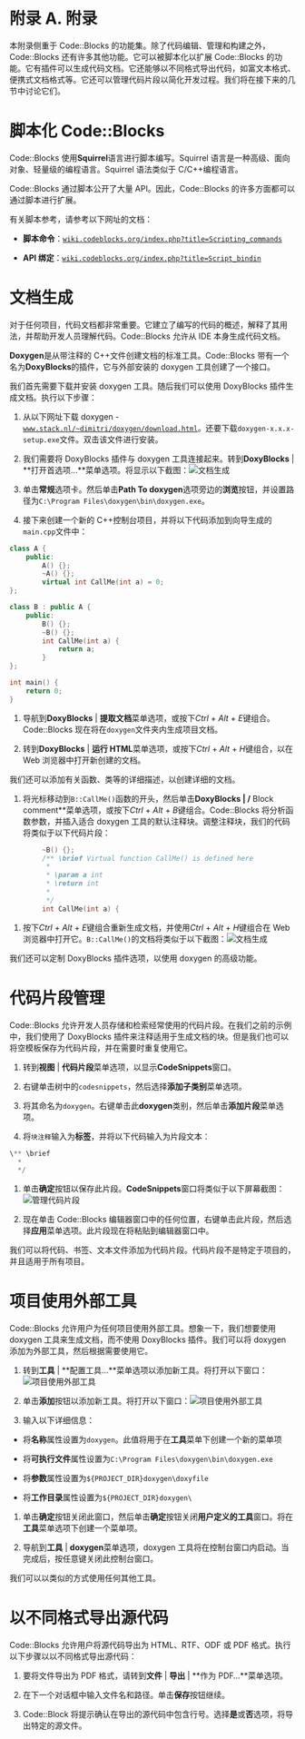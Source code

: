 # 附录 A. 附录

本附录侧重于 Code::Blocks 的功能集。除了代码编辑、管理和构建之外，Code::Blocks 还有许多其他功能。它可以被脚本化以扩展 Code::Blocks 的功能。它有插件可以生成代码文档。它还能够以不同格式导出代码，如富文本格式、便携式文档格式等。它还可以管理代码片段以简化开发过程。我们将在接下来的几节中讨论它们。

# 脚本化 Code::Blocks

Code::Blocks 使用**Squirrel**语言进行脚本编写。Squirrel 语言是一种高级、面向对象、轻量级的编程语言。Squirrel 语法类似于 C/C++编程语言。

Code::Blocks 通过脚本公开了大量 API。因此，Code::Blocks 的许多方面都可以通过脚本进行扩展。

有关脚本参考，请参考以下网址的文档：

+   **脚本命令**：[`wiki.codeblocks.org/index.php?title=Scripting_commands`](http://wiki.codeblocks.org/index.php?title=Scripting_commands)

+   **API 绑定**：[`wiki.codeblocks.org/index.php?title=Script_bindin`](http://wiki.codeblocks.org/index.php?title=Script_bindin)

# 文档生成

对于任何项目，代码文档都非常重要。它建立了编写的代码的概述，解释了其用法，并帮助开发人员理解代码。Code::Blocks 允许从 IDE 本身生成代码文档。

**Doxygen**是从带注释的 C++文件创建文档的标准工具。Code::Blocks 带有一个名为**DoxyBlocks**的插件，它与外部安装的 doxygen 工具创建了一个接口。

我们首先需要下载并安装 doxygen 工具。随后我们可以使用 DoxyBlocks 插件生成文档。执行以下步骤：

1.  从以下网址下载 doxygen - [`www.stack.nl/~dimitri/doxygen/download.html`](http://www.stack.nl/~dimitri/doxygen/download.html)。还要下载`doxygen-x.x.x-setup.exe`文件。双击该文件进行安装。

1.  我们需要将 DoxyBlocks 插件与 doxygen 工具连接起来。转到**DoxyBlocks** | **打开首选项...**菜单选项。将显示以下截图：![文档生成](img/3415OS_06_01.jpg)

1.  单击**常规**选项卡。然后单击**Path To doxygen**选项旁边的**浏览**按钮，并设置路径为`C:\Program Files\doxygen\bin\doxygen.exe`。

1.  接下来创建一个新的 C++控制台项目，并将以下代码添加到向导生成的`main.cpp`文件中：

```cpp
class A {
    public:
        A() {};
        ~A() {};
        virtual int CallMe(int a) = 0;
};

class B : public A {
    public:
        B() {};
        ~B() {};
        int CallMe(int a) {
            return a;
        }
};

int main() {
    return 0;
}
```

1.  导航到**DoxyBlocks** | **提取文档**菜单选项，或按下*Ctrl* + *Alt* + *E*键组合。Code::Blocks 现在将在`doxygen`文件夹内生成项目文档。

1.  转到**DoxyBlocks** | **运行 HTML**菜单选项，或按下*Ctrl* + *Alt* + *H*键组合，以在 Web 浏览器中打开新创建的文档。

我们还可以添加有关函数、类等的详细描述，以创建详细的文档。

1.  将光标移动到`B::CallMe()`函数的开头，然后单击**DoxyBlocks | /** Block comment**菜单选项，或按下*Ctrl* + *Alt* + *B*键组合。Code::Blocks 将分析函数参数，并插入适合 doxygen 工具的默认注释块。调整注释块，我们的代码将类似于以下代码片段：

```cpp
        ~B() {};
        /** \brief Virtual function CallMe() is defined here
         *
         * \param a int
         * \return int
         *
         */
        int CallMe(int a) {
```

1.  按下*Ctrl* + *Alt* + *E*键组合重新生成文档，并使用*Ctrl* + *Alt* + *H*键组合在 Web 浏览器中打开它。`B::CallMe()`的文档将类似于以下截图：![文档生成](img/3415OS_06_02.jpg)

我们还可以定制 DoxyBlocks 插件选项，以使用 doxygen 的高级功能。

# 代码片段管理

Code::Blocks 允许开发人员存储和检索经常使用的代码片段。在我们之前的示例中，我们使用了 DoxyBlocks 插件来注释适用于生成文档的块。但是我们也可以将空模板保存为代码片段，并在需要时重复使用它。

1.  转到**视图** | **代码片段**菜单选项，以显示**CodeSnippets**窗口。

1.  右键单击树中的`codesnippets`，然后选择**添加子类别**菜单选项。

1.  将其命名为`doxygen`。右键单击此**doxygen**类别，然后单击**添加片段**菜单选项。

1.  将`块注释`输入为**标签**，并将以下代码输入为片段文本：

```cpp
\** \brief
  *
  */
```

1.  单击**确定**按钮以保存此片段。**CodeSnippets**窗口将类似于以下屏幕截图：![管理代码片段](img/3415OS_06_03.jpg)

1.  现在单击 Code::Blocks 编辑器窗口中的任何位置，右键单击此片段，然后选择**应用**菜单选项。此片段现在将粘贴到编辑器窗口中。

我们可以将代码、书签、文本文件添加为代码片段。代码片段不是特定于项目的，并且适用于所有项目。

# 项目使用外部工具

Code::Blocks 允许用户为任何项目使用外部工具。想象一下，我们想要使用 doxygen 工具来生成文档，而不使用 DoxyBlocks 插件。我们可以将 doxygen 添加为外部工具，然后根据需要使用它。

1.  转到**工具** | **配置工具…**菜单选项以添加新工具。将打开以下窗口：![项目使用外部工具](img/3415OS_06_04.jpg)

1.  单击**添加**按钮以添加新工具。将打开以下窗口：![项目使用外部工具](img/3415OS_06_05.jpg)

1.  输入以下详细信息：

+   将**名称**属性设置为`doxygen`。此值将用于在**工具**菜单下创建一个新的菜单项

+   将**可执行文件**属性设置为`C:\Program Files\doxygen\bin\doxygen.exe`

+   将**参数**属性设置为`${PROJECT_DIR}doxygen\doxyfile`

+   将**工作目录**属性设置为`${PROJECT_DIR}doxygen\`

1.  单击**确定**按钮关闭此窗口，然后单击**确定**按钮关闭**用户定义的工具**窗口。将在**工具**菜单选项下创建一个菜单项。

1.  导航到**工具** | **doxygen**菜单选项，doxygen 工具将在控制台窗口内启动。当完成后，按任意键关闭此控制台窗口。

我们可以以类似的方式使用任何其他工具。

# 以不同格式导出源代码

Code::Blocks 允许用户将源代码导出为 HTML、RTF、ODF 或 PDF 格式。执行以下步骤以以不同格式导出源代码：

1.  要将文件导出为 PDF 格式，请转到**文件** | **导出** | **作为 PDF…**菜单选项。

1.  在下一个对话框中输入文件名和路径。单击**保存**按钮继续。

1.  Code::Block 将提示确认在导出的源代码中包含行号。选择**是**或**否**选项，将导出特定的源文件。
